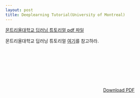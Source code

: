 ```yaml
---
layout: post
title: Deeplearning Tutorial(University of Montreal)
---
```



[몬트리올대학교 딥러닝 튜토리얼 pdf 파일](https://raw.githubusercontent.com/JinKeonsu/jekyll-now/master/resources/deeplearning_tutorial.pdf)

<p>몬트리올대학교 딥러닝 튜토리얼 <a href="https://raw.githubusercontent.com/JinKeonsu/jekyll-now/master/resources/deeplearning_tutorial.pdf" target="_blank">여기</a>를 참고하라.



<object data="https://raw.githubusercontent.com/JinKeonsu/jekyll-now/master/resources/deeplearning_tutorial.pdf" type="application/pdf" width="320px" height="480px">
    <embed src="https://raw.githubusercontent.com/JinKeonsu/jekyll-now/master/resources/deeplearning_tutorial.pdf">
        <a href="https://raw.githubusercontent.com/JinKeonsu/jekyll-now/master/resources/deeplearning_tutorial.pdf">Download PDF</a>
</object>
